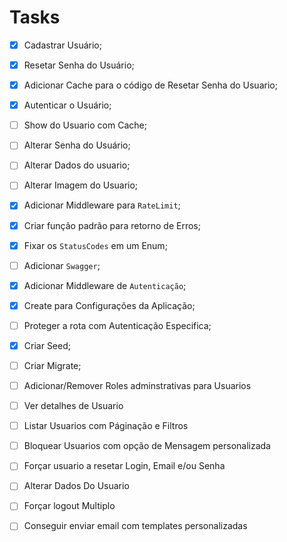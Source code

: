 # Tasks

- [x] Cadastrar Usuário;
- [x] Resetar Senha do Usuário;
- [x] Adicionar Cache para o código de Resetar Senha do Usuario;
- [x] Autenticar o Usuário;
- [ ] Show do Usuario com Cache;
- [ ] Alterar Senha do Usuário;
- [ ] Alterar Dados do usuario;
- [ ] Alterar Imagem do Usuario;

- [x] Adicionar Middleware para `RateLimit`;
- [x] Criar função padrão para retorno de Erros;
- [x] Fixar os `StatusCodes` em um Enum;
- [ ] Adicionar `Swagger`;
- [x] Adicionar Middleware de `Autenticação`;

- [x] Create para Configurações da Aplicação;
- [ ] Proteger a rota com Autenticação Especifica;
- [x] Criar Seed;
- [ ] Criar Migrate;

- [ ] Adicionar/Remover Roles adminstrativas para Usuarios
- [ ] Ver detalhes de Usuario
- [ ] Listar Usuarios com Páginação e Filtros
- [ ] Bloquear Usuarios com opção de Mensagem personalizada
- [ ] Forçar usuario a resetar Login, Email e/ou Senha
- [ ] Alterar Dados Do Usuario
- [ ] Forçar logout Multiplo
- [ ] Conseguir enviar email com templates personalizadas

